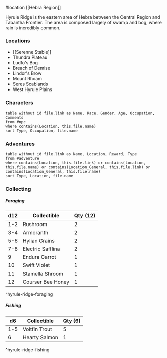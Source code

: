 #location [[Hebra Region]]

Hyrule Ridge is the eastern area of Hebra between the Central Region and Tabantha Frontier. The area is composed largely of swamp and bog, where rain is incredibly common.

### Locations

* [[Serenne Stable]]
* Thundra Plateau
* Ludfo's Bog
* Breach of Demise
* Lindor's Brow
* Mount Rhoam
* Seres Scablands
* West Hyrule Plains

### Characters
```dataview
table without id file.link as Name, Race, Gender, Age, Occupation, Comments
from #npc
where contains(Location, this.file.name)
sort Type, Occupation, file.name
```

### Adventures
```dataview
table without id file.link as Name, Location, Reward, Type
from #adventure
where contains(Location, this.file.link) or contains(Location, this.file.name) or contains(Location_General, this.file.link) or contains(Location_General, this.file.name)
sort Type, Location, file.name
```

### Collecting

##### Foraging

| d12 | Collectible       | Qty (12) |
| --- | ----------------- | -------- |
| 1-2 | Rushroom          | 2        |
| 3-4 | Armoranth         | 2        |
| 5-6 | Hylian Grains    | 2        |
| 7-8 | Electric Safflina | 2        |
| 9   | Endura Carrot     | 1        |
| 10  | Swift Violet      | 1        |
| 11  | Stamella Shroom   | 1        |
| 12  | Courser Bee Honey | 1        |
^hyrule-ridge-foraging

##### Fishing

| d6  | Collectible   | Qty (6) |
| --- | ------------- | ------- |
| 1-5 | Voltfin Trout | 5       |
| 6   | Hearty Salmon | 1       |
^hyrule-ridge-fishing
